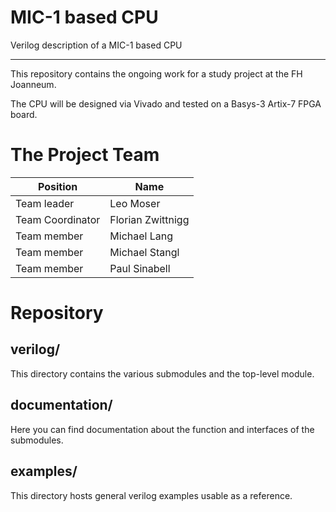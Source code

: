 # MIC-1 based CPU
Verilog description of a MIC-1 based CPU

---

This repository contains the ongoing work for a study project at the FH Joanneum.

The CPU will be designed via Vivado and tested on a Basys-3 Artix-7 FPGA board.

# The Project Team

| Position         | Name               |
|------------------|--------------------|
| Team leader      | Leo Moser          |
| Team Coordinator | Florian Zwittnigg  |
| Team member      | Michael Lang       |
| Team member      | Michael Stangl     |
| Team member      | Paul Sinabell      |

# Repository

## verilog/

This directory contains the various submodules and the top-level module.

## documentation/

Here you can find documentation about the function and interfaces of the submodules.

## examples/

This directory hosts general verilog examples usable as a reference.

